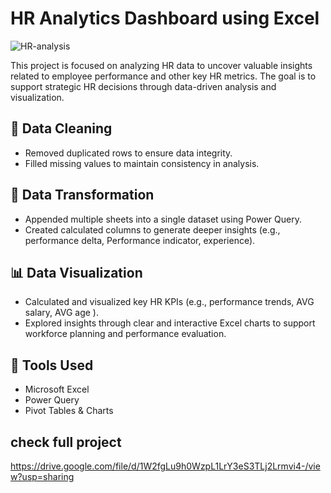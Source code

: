 # HR Analytics Dashboard using Excel

![HR-analysis](hh.jpg)

This project is focused on analyzing HR data to uncover valuable insights related to employee performance and other key HR metrics. The goal is to support strategic HR decisions through data-driven analysis and visualization.

## 🔧 Data Cleaning

- Removed duplicated rows to ensure data integrity.
- Filled missing values to maintain consistency in analysis.

## 🔄 Data Transformation

- Appended multiple sheets into a single dataset using Power Query.
- Created calculated columns to generate deeper insights (e.g., performance delta,  Performance indicator, experience).

## 📊 Data Visualization

- Calculated and visualized key HR KPIs (e.g., performance trends, AVG salary, AVG age ).
- Explored insights through clear and interactive Excel charts to support workforce planning and performance evaluation.

## 📁 Tools Used

- Microsoft Excel
- Power Query
- Pivot Tables & Charts

## check full project
https://drive.google.com/file/d/1W2fgLu9h0WzpL1LrY3eS3TLj2Lrmvi4-/view?usp=sharing
